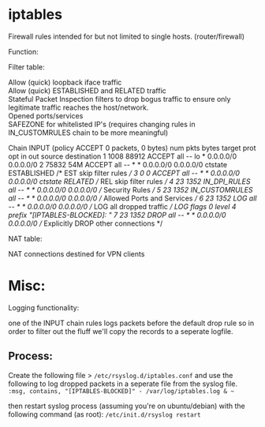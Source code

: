 # iptables
Firewall rules intended for but not limited to single hosts. (router/firewall)

Function:

Filter table:

Allow (quick) loopback iface traffic <br>
Allow (quick) ESTABLISHED and RELATED traffic <br>
Stateful Packet Inspection filters to drop bogus traffic to ensure only legitimate traffic reaches the host/network. <br>
Opened ports/services <br>
SAFEZONE for whitelisted IP's (requires changing rules in  IN_CUSTOMRULES chain to be more meaningful) <br>


Chain INPUT (policy ACCEPT 0 packets, 0 bytes) 
num   pkts bytes target     prot opt in     out     source               destination
1     1008 88912 ACCEPT     all  --  lo     *       0.0.0.0/0            0.0.0.0/0
2    75832   54M ACCEPT     all  --  *      *       0.0.0.0/0            0.0.0.0/0            ctstate ESTABLISHED /* EST skip filter rules */
3        0     0 ACCEPT     all  --  *      *       0.0.0.0/0            0.0.0.0/0            ctstate RELATED /* REL skip filter rules */
4       23  1352 IN_DPI_RULES  all  --  *      *       0.0.0.0/0            0.0.0.0/0            /* Security Rules */
5       23  1352 IN_CUSTOMRULES  all  --  *      *       0.0.0.0/0            0.0.0.0/0            /* Allowed Ports and Services */
6       23  1352 LOG        all  --  *      *       0.0.0.0/0            0.0.0.0/0            /* LOG all dropped traffic */ LOG flags 0 level 4 prefix "[IPTABLES-BLOCKED]: "
7       23  1352 DROP       all  --  *      *       0.0.0.0/0            0.0.0.0/0            /* Explicitly DROP other connections */



NAT table:

 NAT connections destined for VPN clients


# Misc:

Logging functionality:

one of the INPUT chain rules logs packets before the default drop rule so in order to filter out the fluff we'll copy the records to a seperate logfile.

## Process:

Create the following file > `/etc/rsyslog.d/iptables.conf`
and use the following to log dropped packets in a seperate file from the syslog file.
`
  :msg, contains, "[IPTABLES-BLOCKED]" - /var/log/iptables.log
    & ~
 `
 
then restart syslog process (assuming you're on ubuntu/debian) with the following command (as root):
` /etc/init.d/rsyslog restart
`
